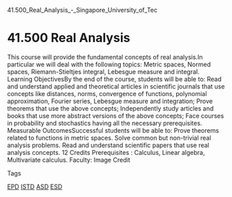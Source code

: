 41.500_Real_Analysis_-_Singapore_University_of_Tec



41.500 Real Analysis
====================

This course will provide the fundamental concepts of real analysis.In particular we will deal with the following topics: Metric spaces, Normed spaces, Riemann-Stieltjes integral, Lebesgue measure and integral.
Learning ObjectivesBy the end of the course, students will be able to: Read and understand applied and theoretical articles in scientific journals that use concepts like distances, norms, convergence of functions, polynomial approximation, Fourier series, Lebesgue measure and integration; Prove theorems that use the above concepts; Independently study articles and books that use more abstract versions of the above concepts; Face courses in probability and stochastics having all the necessary prerequisites.
Measurable OutcomesSuccessful students will be able to: Prove theorems related to functions in metric spaces. Solve common but non-trivial real analysis problems. Read and understand scientific papers that use real analysis concepts. 12 Credits
Prerequisites : Calculus, Linear algebra, Multivariate calculus. Faculty: Image Credit

Tags

[EPD](/education/undergraduate/courses/?pillar-cluster=44)
[ISTD](/education/undergraduate/courses/?pillar-cluster=11)
[ASD](/education/undergraduate/courses/?pillar-cluster=1167)
[ESD](/education/undergraduate/courses/?pillar-cluster=99)

